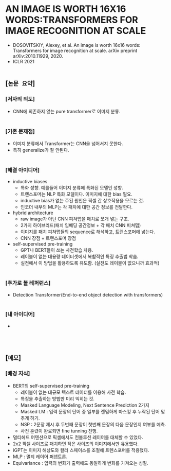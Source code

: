 # AN IMAGE IS WORTH 16X16 WORDS:TRANSFORMERS FOR IMAGE RECOGNITION AT SCALE
* DOSOVITSKIY, Alexey, et al. An image is worth 16x16 words: Transformers for image recognition at scale. arXiv preprint arXiv:2010.11929, 2020.
* ICLR 2021
<br><br>

## [`논문 요약`]

### [저자의 의도]
* CNN에 의존하지 않는 pure transformer로 이미지 분류.
<br><br>

### [기존 문제점]
* 이미지 분류에서 Transformer는 CNN을 넘어서지 못한다.
* 특히 generalize가 잘 안된다.
<br><br>

### [해결 아이디어]
* inductive biases
    * 특화 성향. 예를들어 이미지 분류에 특화된 모델인 성향.
    * 트랜스포머는 NLP 특화 모델이다. 이미지에 대한 bias 필요.
    * inductive bias가 없는 주된 원인은 픽셀 간 상호작용을 모르는 것.
    * 인코더 내부의 MLP는 각 패치에 대한 공간 정보를 전달한다.
* hybrid architecture
    * raw image가 아닌 CNN 피쳐맵을 패치로 쪼개 넣는 구조.
    * 2가지 하이브리드(패치 임베딩 공간정보 + 각 패치 CNN 피쳐맵)
    * 이미지를 패치 피쳐맵들의 sequence로 해석하고, 트랜스포머에 넣는다.
    * CNN 장점 + 트랜스포머 장점
* self-supervised pre-training
    * GPT나 BERT들이 쓰는 사전학습 차용.
    * 레이블이 없는 대용량 데이터셋에서 복합적인 특징 추출법 학습.
    * 실전에서 이 방법을 활용하도록 유도함. (실전도 레이블이 없으니까 효과적)
<br><br>

### [추가로 볼 레퍼런스]
* Detection Transformer(End-to-end object detection with transformers)
<br><br>

### [내 아이디어]
* 
<br><br>



## [`메모`]

### [배경 지식]
* BERT의 self-supervised pre-training
    * 레이블이 없는 대규모 텍스트 데이터를 이용해 사전 학습.
    * 특징을 추출하는 방법만 미리 익히는 것.
    * Masked Language Modeling, Next Sentence Prediction 2가지
    * Masked LM : 입력 문장의 단어 중 일부를 랜덤하게 마스킹 후 누락된 단어 맞추게 하기.
    * NSP : 2문장 제시 후 두번째 문장이 첫번째 문장의 다음 문장인지 여부를 예측.
    * 사전 훈련이 완료되면 fine tunning 진행.
* 멀티헤드 어텐션으로 픽셀에서도 컨볼루션 레이어를 대체할 수 있었다.
* 2x2 픽셀 사이즈로 패치하면 작은 사이즈의 이미지에서만 유용했다.
* iGPT는 이미지 해상도와 컬러 스페이스를 조절해 트렌스포머를 적용했다.
* MLP : 멀티 레이어 퍼셉트론.
* Equivariance : 입력의 변화가 출력에도 동일하게 변화를 가져오는 성질.
<br><br>